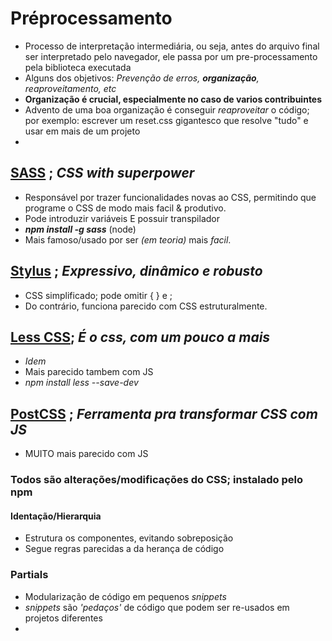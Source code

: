 # Préprocessamento   

- Processo de interpretação intermediária, ou seja, antes do arquivo final ser interpretado pelo navegador, ele passa por um pre-processamento pela biblioteca executada
- Alguns dos objetivos: *Prevenção de erros, **organização**, reaproveitamento, etc*
- **Organização é crucial, especialmente no caso de varios contribuintes**
-  Advento de uma boa organização é conseguir *reaproveitar* o código; por exemplo: escrever um reset.css gigantesco que resolve "tudo" e usar em mais de um projeto
- 



## [SASS](https://sass-lang.com/) ; *CSS with superpower*   

- Responsável por trazer funcionalidades novas ao CSS, permitindo que programe o CSS de modo mais facil & produtivo.
- Pode introduzir variáveis E possuir transpilador
- ***npm install -g sass*** (node)
- Mais famoso/usado por ser *(em teoria)* mais *facil*.   

## [Stylus](https://stylus-lang.com*) ; *Expressivo, dinâmico e robusto*   

- CSS simplificado; pode omitir { } e ; 
- Do contrário, funciona parecido com CSS estruturalmente.   

## [Less CSS](https://lesscss.org/#); *É o css, com um pouco a mais*

- *Idem*
- Mais parecido tambem com JS
- *npm install less --save-dev*    

## [PostCSS](https://postcss.org) ; *Ferramenta pra transformar CSS com JS*

- MUITO mais parecido com JS 

### Todos são alterações/modificações do CSS; instalado pelo npm   

#### Identação/Hierarquia   

- Estrutura os componentes, evitando sobreposição
- Segue regras parecidas a da herança de código   

### Partials   

- Modularização de código em pequenos *snippets*
- *snippets* são *'pedaços'* de código que podem ser re-usados em projetos diferentes 
- 